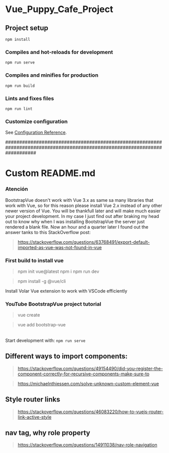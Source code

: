 # Vue_Puppy_Cafe_Project

## Project setup

```
npm install
```

### Compiles and hot-reloads for development

```
npm run serve
```

### Compiles and minifies for production

```
npm run build
```

### Lints and fixes files

```
npm run lint
```

### Customize configuration

See [Configuration Reference](https://cli.vuejs.org/config/).

###########################################################################################################################

# Custom README.md

### Atención

BootstrapVue doesn't work with Vue 3.x as same sa many libraries that work with Vue, so for this reason please install Vue 2.x instead of any other newer version of Vue. You will be thankfull later and will make much easier your project development. In my case I just find out after braking my head out to know why when I was installing BootstrapVue the server just rendered a blank file. Now an hour and a quarter later I found out the answer tanks to this StackOverflow post:

> https://stackoverflow.com/questions/63768491/export-default-imported-as-vue-was-not-found-in-vue

### First build to install vue

> npm init vue@latest
> npm i
> npm run dev

> npm install -g @vue/cli

Install Volar Vue extension to work with VSCode efficiently

### YouTube BootstrapVue project tutorial

> vue create <name proeject>

> vue add bootstrap-vue

######

Start development with: `npm run serve`

## Different ways to import components:

> https://stackoverflow.com/questions/49154490/did-you-register-the-component-correctly-for-recursive-components-make-sure-to

> https://michaelnthiessen.com/solve-unknown-custom-element-vue

## Style router links

> https://stackoverflow.com/questions/46083220/how-to-vuejs-router-link-active-style

## nav tag, why role property

> https://stackoverflow.com/questions/14911038/nav-role-navigation
